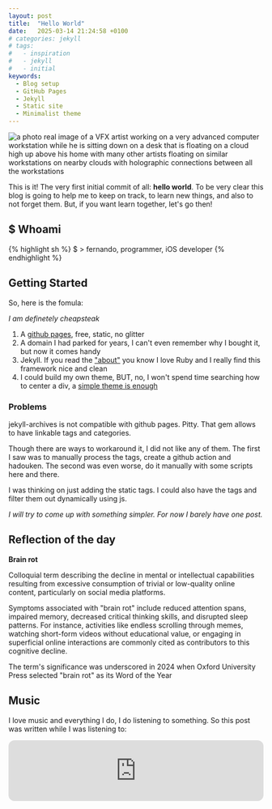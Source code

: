 ```yaml
---
layout: post
title:  "Hello World"
date:   2025-03-14 21:24:58 +0100
# categories: jekyll
# tags:
#   - inspiration
#   - jekyll
#   - initial
keywords:
  - Blog setup
  - GitHub Pages
  - Jekyll
  - Static site
  - Minimalist theme
---
```


<img src="https://cdn.leonardo.ai/users/cb839a97-ac87-4b03-b1f8-a6069e1c7916/generations/8c1c1aa5-3f27-4f35-8652-cc0a046eaa91/Leonardo_Anime_XL_a_photo_real_image_of_a_VFX_artist_working_o_2.jpg" alt="a photo real image of a VFX artist working on a very advanced computer workstation while he is sitting down on a desk that is floating on a cloud high up above his home with many other artists floating on similar workstations on nearby clouds with holographic connections between all the workstations" loading="lazy">

This is it! The very first initial commit of all: **hello world**. To be very clear this blog is going to help me to keep on track, to learn new things, and also to not forget them. But, if you want learn together, let's go then!

<!-- more -->

## $ Whoami

{% highlight sh %}
$ > fernando, programmer, iOS developer
{% endhighlight %}

## Getting Started

So, here is the fomula:

_I am definetely cheapsteak_

1. A [github pages](https://github.com/fernandodev/fernandodev.github.io), free, static, no glitter
2. A domain I had parked for years, I can't even remember why I bought it, but now it comes handy
3. Jekyll. If you read the ["about"](/about) you know I love Ruby and I really find this framework nice and clean
4. I could build my own theme, BUT, no, I won't spend time searching how to center a div, a [simple theme is enough](https://github.com/yous/whiteglass)

### Problems

jekyll-archives is not compatible with github pages. Pitty. That gem allows to have linkable tags and categories.

Though there are ways to workaround it, I did not like any of them. The first I saw was to manually process the tags, create a github action and hadouken. The second was even worse, do it manually with some scripts here and there.

I was thinking on just adding the static tags. I could also have the tags and filter them out dynamically using js.

*I will try to come up with something simpler. For now I barely have one post.*

## Reflection of the day

**Brain rot**

Colloquial term describing the decline in mental or intellectual capabilities resulting from excessive consumption of trivial or low-quality online content, particularly on social media platforms.

Symptoms associated with "brain rot" include reduced attention spans, impaired memory, decreased critical thinking skills, and disrupted sleep patterns. For instance, activities like endless scrolling through memes, watching short-form videos without educational value, or engaging in superficial online interactions are commonly cited as contributors to this cognitive decline.

The term's significance was underscored in 2024 when Oxford University Press selected "brain rot" as its Word of the Year

## Music

I love music and everything I do, I do listening to something. So this post was written while I was listening to:

<iframe style="border-radius:12px" src="https://open.spotify.com/embed/track/6q4aoWgTQ8td2AvqQXuFqm?utm_source=generator" width="100%" height="120" frameBorder="0" allowfullscreen="" allow="autoplay; clipboard-write; encrypted-media; fullscreen; picture-in-picture" loading="lazy"></iframe>
